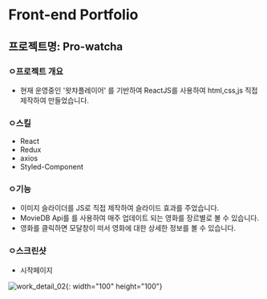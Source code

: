 # Front-end Portfolio

## 프로젝트명: Pro-watcha

### ㅇ프로젝트 개요 
- 현재 운영중인 '왓챠플레이어' 를 기반하여 ReactJS를 사용하여 html,css,js 직접 제작하여 만들었습니다.  

### ㅇ스킬
- React
- Redux
- axios
- Styled-Component

### ㅇ기능
- 이미지 슬라이더를 JS로 직접 제작하여 슬라이드 효과를 주었습니다.
- MovieDB Api를 를 사용하여 매주 업데이트 되는 영화를 장르별로 볼 수 있습니다.
- 영화를 클릭하면 모달창이 떠서 영화에 대한 상세한 정보를 볼 수 있습니다.

### ㅇ스크린샷
- 시작페이지



![work_detail_02](https://user-images.githubusercontent.com/39721152/70598650-a6290180-1c2e-11ea-8d01-b24bdd826cb8.jpg){: width="100" height="100"}


